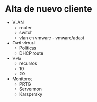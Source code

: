 # Alta de nuevo cliente

- VLAN
    - router
    - switch
    - vlan en vmware - vmware/adapt
- Forti virtual
    - Politicas
    - DHCP route
- VMs
    - recursos
    - 10
    - 20
- Monitoreo
    - PRTG
    - Servermon
    - Karspersky